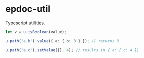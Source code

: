 # epdoc-util

Typescript utilities.

```ts
let v = u.isBoolean(value);

u.path('a.b').value({ a: { b: 3 } }); // returns 3

u.path('a.c').setValue({}, 4); // results in { a: { c: 4 }}
```
